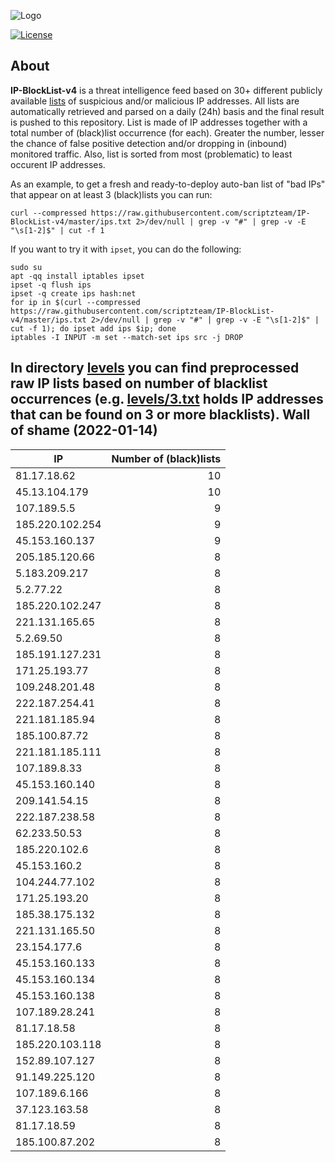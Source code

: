 ![Logo](https://i.imgur.com/PyKLAe7.png)

[![License](https://img.shields.io/badge/license-The_Unlicense-red.svg)](https://unlicense.org/)

About
----

**IP-BlockList-v4** is a threat intelligence feed based on 30+ different publicly available [lists](https://github.com/stamparm/maltrail) of suspicious and/or malicious IP addresses. All lists are automatically retrieved and parsed on a daily (24h) basis and the final result is pushed to this repository. List is made of IP addresses together with a total number of (black)list occurrence (for each). Greater the number, lesser the chance of false positive detection and/or dropping in (inbound) monitored traffic. Also, list is sorted from most (problematic) to least occurent IP addresses.

As an example, to get a fresh and ready-to-deploy auto-ban list of "bad IPs" that appear on at least 3 (black)lists you can run:

```
curl --compressed https://raw.githubusercontent.com/scriptzteam/IP-BlockList-v4/master/ips.txt 2>/dev/null | grep -v "#" | grep -v -E "\s[1-2]$" | cut -f 1
```

If you want to try it with `ipset`, you can do the following:

```
sudo su
apt -qq install iptables ipset
ipset -q flush ips
ipset -q create ips hash:net
for ip in $(curl --compressed https://raw.githubusercontent.com/scriptzteam/IP-BlockList-v4/master/ips.txt 2>/dev/null | grep -v "#" | grep -v -E "\s[1-2]$" | cut -f 1); do ipset add ips $ip; done
iptables -I INPUT -m set --match-set ips src -j DROP
```

In directory [levels](levels) you can find preprocessed raw IP lists based on number of blacklist occurrences (e.g. [levels/3.txt](levels/3.txt) holds IP addresses that can be found on 3 or more blacklists).
Wall of shame (2022-01-14)
----

|IP|Number of (black)lists|
|---|--:|
81.17.18.62|10
45.13.104.179|10
107.189.5.5|9
185.220.102.254|9
45.153.160.137|9
205.185.120.66|8
5.183.209.217|8
5.2.77.22|8
185.220.102.247|8
221.131.165.65|8
5.2.69.50|8
185.191.127.231|8
171.25.193.77|8
109.248.201.48|8
222.187.254.41|8
221.181.185.94|8
185.100.87.72|8
221.181.185.111|8
107.189.8.33|8
45.153.160.140|8
209.141.54.15|8
222.187.238.58|8
62.233.50.53|8
185.220.102.6|8
45.153.160.2|8
104.244.77.102|8
171.25.193.20|8
185.38.175.132|8
221.131.165.50|8
23.154.177.6|8
45.153.160.133|8
45.153.160.134|8
45.153.160.138|8
107.189.28.241|8
81.17.18.58|8
185.220.103.118|8
152.89.107.127|8
91.149.225.120|8
107.189.6.166|8
37.123.163.58|8
81.17.18.59|8
185.100.87.202|8
